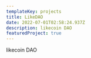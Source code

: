 ```yaml
---
templateKey: projects
title: LikeDAO
date: 2022-07-01T02:58:24.937Z
description: likecoin DAO
featuredProject: true
---
```


likecoin DAO
